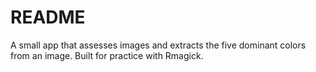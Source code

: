 # README

A small app that assesses images and extracts the five dominant colors from an image. Built for practice with Rmagick.
